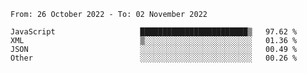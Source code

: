 <!--START_SECTION:waka-->

```text
From: 26 October 2022 - To: 02 November 2022

JavaScript                   ████████████████████████▒   97.62 %
XML                          ▒░░░░░░░░░░░░░░░░░░░░░░░░   01.36 %
JSON                         ░░░░░░░░░░░░░░░░░░░░░░░░░   00.49 %
Other                        ░░░░░░░░░░░░░░░░░░░░░░░░░   00.26 %
```

<!--END_SECTION:waka-->
